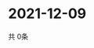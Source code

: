 # 2021-12-09
  共 0条

  <!-- BEGIN -->
  <!-- 最后更新时间Thu Dec 09 2021 12:07:46 GMT+0000 (Coordinated Universal Time) -->
  
  <!-- END -->
  
  